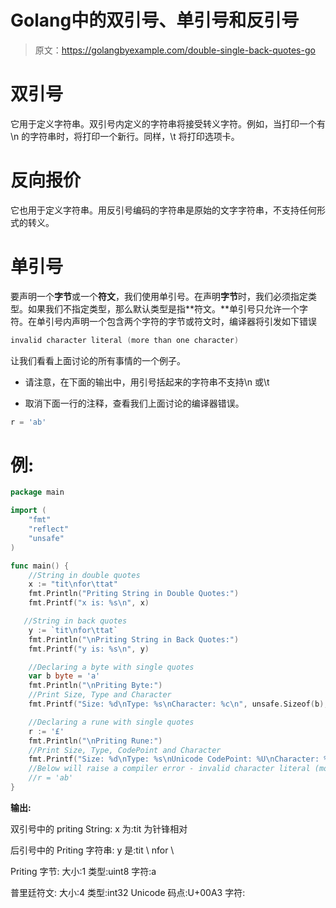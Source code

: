 # Golang中的双引号、单引号和反引号

> 原文：<https://golangbyexample.com/double-single-back-quotes-go>

# **双引号**

它用于定义字符串。双引号内定义的字符串将接受转义字符。例如，当打印一个有\n 的字符串时，将打印一个新行。同样，\t 将打印选项卡。

# **反向报价**

它也用于定义字符串。用反引号编码的字符串是原始的文字字符串，不支持任何形式的转义。

# **单引号**

要声明一个**字节**或一个**符文**，我们使用单引号。在声明**字节**时，我们必须指定类型。如果我们不指定类型，那么默认类型是指**符文。**单引号只允许一个字符。在单引号内声明一个包含两个字符的字节或符文时，编译器将引发如下错误

```go
invalid character literal (more than one character)
```

让我们看看上面讨论的所有事情的一个例子。

*   请注意，在下面的输出中，用引号括起来的字符串不支持\n 或\t

*   取消下面一行的注释，查看我们上面讨论的编译器错误。

```go
r = 'ab'
```

# **例:**

```go
package main

import (
    "fmt"
    "reflect"
    "unsafe"
)

func main() {
    //String in double quotes
    x := "tit\nfor\ttat"
    fmt.Println("Priting String in Double Quotes:")
    fmt.Printf("x is: %s\n", x)

   //String in back quotes
    y := `tit\nfor\ttat`
    fmt.Println("\nPriting String in Back Quotes:")
    fmt.Printf("y is: %s\n", y)

    //Declaring a byte with single quotes
    var b byte = 'a'
    fmt.Println("\nPriting Byte:")
    //Print Size, Type and Character
    fmt.Printf("Size: %d\nType: %s\nCharacter: %c\n", unsafe.Sizeof(b), reflect.TypeOf(b), b)

    //Declaring a rune with single quotes
    r := '£'
    fmt.Println("\nPriting Rune:")
    //Print Size, Type, CodePoint and Character
    fmt.Printf("Size: %d\nType: %s\nUnicode CodePoint: %U\nCharacter: %c\n", unsafe.Sizeof(r), reflect.TypeOf(r), r, r)
    //Below will raise a compiler error - invalid character literal (more than one character)
    //r = 'ab'
}
```

**输出:**

双引号中的 priting String:
x 为:tit
为针锋相对

后引号中的 Priting 字符串:
y 是:tit \ nfor \

Priting 字节:
大小:1
类型:uint8
字符:a

普里廷符文:
大小:4
类型:int32
Unicode 码点:U+00A3
字符: